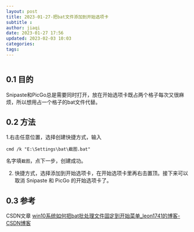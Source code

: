 ```yaml
---
layout: post
title: 2023-01-27-把bat文件添加到开始选项卡
subtitle :
author: jiaqi
date: 2023-01-27 17:56
updated: 2023-02-03 10:03
categories: 
tags:
---
```

```toc
```

## 0.1 目的

Snipaste和PicGo总是需要同时打开，放在开始选项卡既占两个格子每次又很麻烦，所以想用占一个格子的bat文件代替。

## 0.2 方法

1.右击任意位置，选择创建快捷方式，输入

```
cmd /k "E:\Settings\bat\截图.bat"
```

名字填`截图`，点下一步，创建成功。

2. 快捷方式，选择添加到开始选项卡，在开始选项卡里再右击置顶。接下来可以取消 Snipaste 和 PicGo 的开始选项卡了。

## 0.3 参考

CSDN文章 [win10系统如何把bat批处理文件固定到开始菜单_leon1741的博客-CSDN博客](https://blog.csdn.net/LEON1741/article/details/81865728)